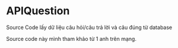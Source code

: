 # APIQuestion

Source Code lấy dữ liệu câu hỏi/câu trả lời và câu đúng từ database


Source code này mình tham khảo từ 1 anh trên mạng.
